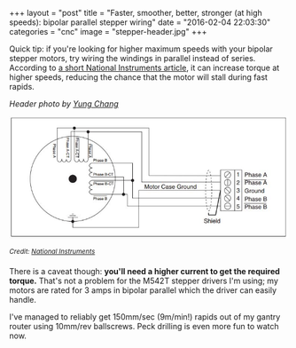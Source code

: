 +++
layout = "post"
title = "Faster, smoother, better, stronger (at high speeds): bipolar parallel stepper wiring"
date = "2016-02-04 22:03:30"
categories = "cnc"
image = "stepper-header.jpg"
+++

Quick tip: if you're looking for higher maximum speeds with your bipolar stepper motors, try wiring
the windings in parallel instead of series. According to
[a short National Instruments article](http://digital.ni.com/public.nsf/allkb/B1CC4C64ABBC7D3C86257BC70017B9E2),
it can increase torque at higher speeds, reducing the chance that the motor will stall during fast
rapids.

_Header photo by [Yung Chang](https://unsplash.com/@yungnoma)_

![Parallel wiring diagram](/assets/images/bipolar-parallel.jpg)

<sup>_Credit:
[National Instruments](http://digital.ni.com/public.nsf/allkb/B1CC4C64ABBC7D3C86257BC70017B9E2)_</sup>

There is a caveat though: **you'll need a higher current to get the required torque.** That's not a
problem for the M542T stepper drivers I'm using; my motors are rated for 3 amps in bipolar parallel
which the driver can easily handle.

I've managed to reliably get 150mm/sec (9m/min!) rapids out of my gantry router using 10mm/rev
ballscrews. Peck drilling is even more fun to watch now.
